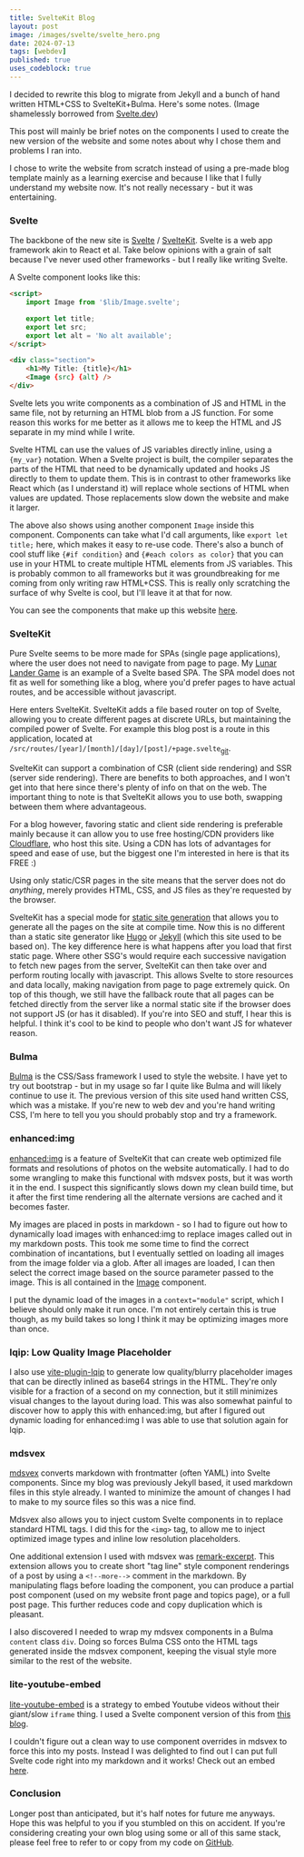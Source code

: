 ```yaml
---
title: SvelteKit Blog
layout: post
image: /images/svelte/svelte_hero.png
date: 2024-07-13
tags: [webdev]
published: true
uses_codeblock: true
---
```


I decided to rewrite this blog to migrate from Jekyll and a bunch of hand written HTML+CSS to SvelteKit+Bulma.
Here's some notes.
(Image shamelessly borrowed from [Svelte.dev](https://svelte.dev/))

<!--more-->

This post will mainly be brief notes on the components I used to create the new version of the website and some notes about why I chose them and problems I ran into.

I chose to write the website from scratch instead of using a pre-made blog template mainly as a learning exercise and because I like that I fully understand my website now.
It's not really necessary - but it was entertaining.

### Svelte

The backbone of the new site is [Svelte](https://svelte.dev/) / [SvelteKit](https://kit.svelte.dev/).
Svelte is a web app framework akin to React et al.
Take below opinions with a grain of salt because I've never used other frameworks - but I really like writing Svelte.

A Svelte component looks like this:

```html
<script>
	import Image from '$lib/Image.svelte';

	export let title;
	export let src;
	export let alt = 'No alt available';
</script>

<div class="section">
    <h1>My Title: {title}</h1>
	<Image {src} {alt} />
</div>
```

Svelte lets you write components as a combination of JS and HTML in the same file, not by returning an HTML blob from a JS function.
For some reason this works for me better as it allows me to keep the HTML and JS separate in my mind while I write.

Svelte HTML can use the values of JS variables directly inline, using a `{my_var}` notation.
When a Svelte project is built, the compiler separates the parts of the HTML that need to be dynamically updated and hooks JS directly to them to update them.
This is in contrast to other frameworks like React which (as I understand it) will replace whole sections of HTML when values are updated.
Those replacements slow down the website and make it larger.

The above also shows using another component `Image` inside this component.
Components can take what I'd call arguments, like `export let title;` here, which makes it easy to re-use code.
There's also a bunch of cool stuff like `{#if condition}` and `{#each colors as color}` that you can use in your HTML to create multiple HTML elements from JS variables.
This is probably common to all frameworks but it was groundbreaking for me coming from only writing raw HTML+CSS.
This is really only scratching the surface of why Svelte is cool, but I'll leave it at that for now.

You can see the components that make up this website [here](https://github.com/dominicdoty/dominicdoty.github.io/tree/main/src/lib).

### SvelteKit

Pure Svelte seems to be more made for SPAs (single page applications), where the user does not need to navigate from page to page.
My [Lunar Lander Game](/2023/07/30/lunarlander) is an example of a Svelte based SPA.
The SPA model does not fit as well for something like a blog, where you'd prefer pages to have actual routes, and be accessible without javascript.

Here enters SvelteKit.
SvelteKit adds a file based router on top of Svelte, allowing you to create different pages at discrete URLs, but maintaining the compiled power of Svelte.
For example this blog post is a route in this application, located at `/src/routes/[year]/[month]/[day]/[post]/+page.svelte`<sub>[git](https://github.com/dominicdoty/dominicdoty.github.io/blob/main/src/routes/%5Byear%3Dyear%5D/%5Bmonth%3Dmonth%5D/%5Bday%3Dday%5D/%5Bpost%5D/%2Bpage.svelte)</sub>.

SvelteKit can support a combination of CSR (client side rendering) and SSR (server side rendering).
There are benefits to both approaches, and I won't get into that here since there's plenty of info on that on the web.
The important thing to note is that SvelteKit allows you to use both, swapping between them where advantageous.

For a blog however, favoring static and client side rendering is preferable mainly because it can allow you to use free hosting/CDN providers like [Cloudflare](https://pages.cloudflare.com/), who host this site.
Using a CDN has lots of advantages for speed and ease of use, but the biggest one I'm interested in here is that its FREE :)

Using only static/CSR pages in the site means that the server does not do *anything*, merely provides HTML, CSS, and JS files as they're requested by the browser.

SvelteKit has a special mode for [static site generation](https://kit.svelte.dev/docs/adapter-static) that allows you to generate all the pages on the site at compile time.
Now this is no different than a static site generator like [Hugo](https://gohugo.io/) or [Jekyll](https://jekyllrb.com/) (which this site used to be based on).
The key difference here is what happens after you load that first static page.
Where other SSG's would require each successive navigation to fetch new pages from the server, SvelteKit can then take over and perform routing locally with javascript.
This allows Svelte to store resources and data locally, making navigation from page to page extremely quick.
On top of this though, we still have the fallback route that all pages can be fetched directly from the server like a normal static site if the browser does not support JS (or has it disabled).
If you're into SEO and stuff, I hear this is helpful.
I think it's cool to be kind to people who don't want JS for whatever reason.

### Bulma

[Bulma](https://bulma.io/) is the CSS/Sass framework I used to style the website.
I have yet to try out bootstrap - but in my usage so far I quite like Bulma and will likely continue to use it.
The previous version of this site used hand written CSS, which was a mistake.
If you're new to web dev and you're hand writing CSS, I'm here to tell you you should probably stop and try a framework.

### enhanced:img

[enhanced:img](https://kit.svelte.dev/docs/images) is a feature of SvelteKit that can create web optimized file formats and resolutions of photos on the website automatically.
I had to do some wrangling to make this functional with mdsvex posts, but it was worth it in the end.
I suspect this significantly slows down my clean build time, but it after the first time rendering all the alternate versions are cached and it becomes faster.

My images are placed in posts in markdown - so I had to figure out how to dynamically load images with enhanced:img to replace images called out in my markdown posts.
This took me some time to find the correct combination of incantations, but I eventually settled on loading all images from the image folder via a glob.
After all images are loaded, I can then select the correct image based on the source parameter passed to the image.
This is all contained in the [Image](https://github.com/dominicdoty/dominicdoty.github.io/blob/main/src/lib/Image.svelte) component.

I put the dynamic load of the images in a `context="module"` script, which I believe should only make it run once.
I'm not entirely certain this is true though, as my build takes so long I think it may be optimizing images more than once.

### lqip: Low Quality Image Placeholder

I also use [vite-plugin-lqip](https://github.com/drwpow/vite-plugin-lqip) to generate low quality/blurry placeholder images that can be directly inlined as base64 strings in the HTML.
They're only visible for a fraction of a second on my connection, but it still minimizes visual changes to the layout during load.
This was also somewhat painful to discover how to apply this with enhanced:img, but after I figured out dynamic loading for enhanced:img I was able to use that solution again for lqip.

### mdsvex

[mdsvex](https://mdsvex.pngwn.io/) converts markdown with frontmatter (often YAML) into Svelte components.
Since my blog was previously Jekyll based, it used markdown files in this style already.
I wanted to minimize the amount of changes I had to make to my source files so this was a nice find.

Mdsvex also allows you to inject custom Svelte components in to replace standard HTML tags.
I did this for the `<img>` tag, to allow me to inject optimized image types and inline low resolution placeholders.

One additional extension I used with mdsvex was [remark-excerpt](https://github.com/manovotny/remark-excerpt).
This extension allows you to create short "tag line" style component renderings of a post by using a `<!--more-->` comment in the markdown.
By manipulating flags before loading the component, you can produce a partial post component (used on my website front page and topics page), or a full post page.
This further reduces code and copy duplication which is pleasant.

I also discovered I needed to wrap my mdsvex components in a Bulma `content` class `div`.
Doing so forces Bulma CSS onto the HTML tags generated inside the mdsvex component, keeping the visual style more similar to the rest of the website.

### lite-youtube-embed

[lite-youtube-embed](https://github.com/paulirish/lite-youtube-embed) is a strategy to embed Youtube videos without their giant/slow `iframe` thing.
I used a Svelte component version of this from [this blog](https://kellenmace.com/blog/lite-youtube-embed-for-svelte).

I couldn't figure out a clean way to use component overrides in mdsvex to force this into my posts.
Instead I was delighted to find out I can put full Svelte code right into my markdown and it works!
Check out an embed [here](https://github.com/dominicdoty/dominicdoty.github.io/blob/main/src/posts/laserrunning.md?plain=1).

### Conclusion

Longer post than anticipated, but it's half notes for future me anyways.
Hope this was helpful to you if you stumbled on this on accident.
If you're considering creating your own blog using some or all of this same stack, please feel free to refer to or copy from my code on [GitHub](https://github.com/dominicdoty/dominicdoty.github.io).